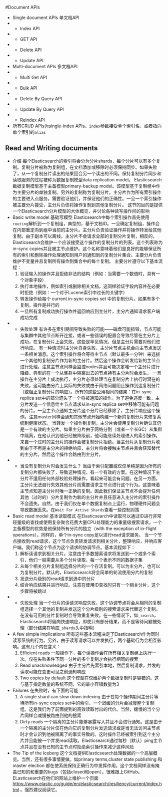 #Document APIs
* Single document APIs 单文档API
* * Index API
* * GET API
* * Delete API
* * Update API
* Multi-document APIs 多文档API
* * Multi Get API
* * Bulk API
* * Delete By Query API
* * Update By Query API
* * Reindex API
* 所有CRUD APIs为single-index APIs。`index`参数接受单个索引名，或者指向单个索引的`alias`
## Read and Writing documents
* 介绍
 每个Elasticsearch的索引将会分为分片shards，每个分片可以有多个复制。复制分片被称为复制组，在文档添加或移除时必须保持同步。如果失败了，从一个复制分片读出的结果回合另一个读出的不同。保持复制分片同步和读取服务的过程被称为数据复制模型data replication model。
 Elasticsearch数据复制模型基于主备模型primary-backup model。该模型基于复制组中作为主要分片的单独复制。另外的复制称为复制分片。主分片作为所有索引操作的主要进入点服务。需要验证他们，并保证他们的正确性。一旦一个索引操作被主要分片接受，主分片负债将操作复制到其他复制分片。
 这节的目的是提供一个Elasticsearch分片模型的大体概览，并讨论各种读写操作间的影响
* Basic write model 基础写模型
 Elasticsearch中每个索引操作首先使用`routing`解析到一个复制组，典型的，基于文档ID。一旦确定复制组，操作会在内部重定向到组中当前的主分片。主分片负责验证操作并将操作转发给其他复制。由于副本可以离线，主分片不会请求全部的复制分片复制，相反的，Elasticsearch会维护一个应该接受这个操作的复制分片的列表。这个列表称为in-sync copies并且被主节点维护。这个名称意味着他们是良好的能够保证所有的索引和删除操作处理通知到用户的通知到的复制分片集合。主要分片负责维护不变量并且复制所有操作到集合中的每个复制。
 主要分片遵守以下基本流程：
  1. 验证输入的操作并且拒绝非法的结构（例如：当需要一个数值时，具有一个对象字段）
  1. 执行本地操作，例如索引或删除相关文档，这同样验证字段内容并在必要时拒绝（例如：一个对于Lucene索引中过长的关键字）
  1. 转发操作给每个 current in-sync copies set 中的复制分片。如果有多个复制，操作是并行的
  1. 一旦所有复制成功执行操作并返回响应到主分片，主分片通知请求客户端成功完成
* * 失败处理
 有许多在索引期间导致失败的可能——磁盘可能损毁，节点可能与集群中其他节点断开连接，或者一些错误的配置会导致尽管在主分片上成功，在复制分片上会失败。这些是罕见情况，但是主分片需要对他们进行响应。
 有一种情况时主分片自身失败，主分片节点主机会向主节点发送一条相关消息。这个索引操作将会等待主节点（默认最多一分钟）来选拔一个其他的复制分片作为新的主分片。然后这个操作会转发给新的主节点进行处理。注意主节点同样会监控nodes并且可能决定堆一个主分片进行降级。典型的在一个从集群中隔离出去的节点持有主分片时会发生。
 一旦操作在主分片上成功执行，主分片必须处理当在复制分片上执行时潜在的失败。这可能由分片上实际的失败或由于网络问题阻止操作到达复制分片（或阻止复制分片的响应）。所有的这些公用相同的结果：在in-sync replica set中的部分遗失了一个将被通知的操作。为了避免违反一致，主分片发送一个信息给主节点请求从in-sync replica set中移除可能有问题的分片。一旦主节点通知主分片这个分片已经移除了，主分片响应这个操作。注意master同样会通知其他节点开始构建一个新的复制分片来修复系统到健康状态。
 当转发一个操作到复制，主分片会使用复制分片确认其仍是一个有效的主分片。如果主分片由于网络分割（或者一个长GC）从集群中隔离，在他认识到他已经被降级前，他可能继续处理进入的索引操作。来自一个过时的主分片的操作会被复制分片拒绝。当主分片从复制分片收到由于不再是主分片的拒绝响应，主分片将会接触主节点并且会获知替代的主分片。然后这个操作会路由到主分片。
* * 当没有复制分片时会发生什么？
     当由于索引配置或仅仅单纯是因为所有的复制分片都失败了，导致这种情况，有一个有效的方案。在这种情况下主分片不适用任何外部校验处理操作，看起来可能会有问题。在另一方面，主分片无法自行失效其他分片而需要请求主节点进行这个行为。这意味着主节点知道主分片时唯一正确的复制。因此我们保证主节点不会提升任何其他（过时的）分片复制作为新的主分片并且任意进入主分片的索引操作不会遗失。自然，由于我们仅在单个数据复制点上运行，物理硬件问题会导致数据丢失。在`Wait For Active Shards`查看一些控制对策
* Basic read model 基本读取模式
 在Elasticsearch中读取可以通过ID进行非常轻量级的查找或使用复杂聚合花费大量CPU处理能力的重量级搜索请求。一个主备模型的优势是他保持所有分片的独立（with the exception of in-flight operations）。同样的，单个in-sync copy足以进行read请求服务。
 当一个节点接收到read请求，这个节点负责转发请求到相关分片，整理响应，并响应客户端。我们称这个节点为这个请求的协调节点。基本流程如下：
  1. 解析读请求到相关分片。注意由于多数搜索请求将发送到一个或多个索引，他们一般需要从多个分片读取，每一个表示不同的数据子集
  1. 从每个相关分片复制组选择分片的一个存活复制。可以为主分片，也可以为复制分片。默认的，Elasticsearch将会简单的轮流使用分片的复制
  1. 发送分片级别的read请求到选中的分片
  1. 结合响应结果并进行响应。注意在使用ID查找时只有一个相关分片，这个步骤将被跳过
* * 失败处理
 当一个分片的读请求响应失败，这个协调节点将会从相同的复制组选择一个其他的复制并发送这个分片级别的搜索请求来代替这个复制。在没有可用的分片复制时会导致重复失败。在一些情况下，如`_search`，Elasticsearch将偏向快速响应，即使只有部分结果，而不是等待问题被处理（部分结果在响应`_shards`头中指明）
* A few simple implications
 所有这些基本流程决定了Elasticsearch作为同时读写系统的行为。另外，由于读写请求可以并发执行，两个基础行为会相互影响。这有几个内在含义：
  1. Efficient reads
      一般操作下，每个读操作会在所有相关复制组上执行一次。仅在失败条件下同一分片的多个复制才会执行相同的搜索
  1. Read unacknowledged
      由于主分片先索引本地，然后复制请求，并发的读取可能在变更可见之前通知响应
  1. Two copies by default
      这个模型在仅维护两个数据复制时是容错的。这与基于指定数量的系统不同，它的最小容错数量为3
* Failures
 在失败时，有下面的可能
  1. A single shard can slow down indexing
      由于在每个操作期间主分片等待所有in-sync copies set中的索引，一个迟缓的分片会减慢整个复制组。这是我们为了前面提到的高效读取付出的代价。当然，缓慢的当个分片同样会减慢被路由到他的搜索
  1. Dirty reads
      一个隔离的主分片能够暴露写入并且不会进行通知。这是由于一个隔离的主分片仅在他向它的复制分片发送请求或是当无法访问主节点时才会认识到他被隔离了的事实导致的。这时操作已经被索引到这个主分片并且能被一个并发read读取。Elasticsearch通过每秒（默认）ping主节点并且在没有已知的主节点时拒绝索引操作来减少这种风险
* The Tip of the Iceberg
 这个文档提供Elasticsearch处理数据的一个高层概览。当然，还有很多事情要做。如primary terms,cluster state publishing 和 master election 都在使系统保持正确行为中发挥作用。这个文档同样没有掩盖已知的和重要的bugs（包括closed和open）。很难跟上GitHub。ELasticsearch在他们的网站上维护一个页面 https://www.elastic.co/guide/en/elasticsearch/resiliency/current/index.html 。强烈建议阅读它。